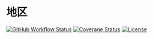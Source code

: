 # 地区

[![GitHub Workflow Status](https://img.shields.io/github/workflow/status/miaoxing/region/Build?style=flat-square)](https://github.com/miaoxing/region/actions)
[![Coverage Status](https://img.shields.io/coveralls/miaoxing/region.svg?style=flat-square)](https://coveralls.io/r/miaoxing/region)
[![License](http://img.shields.io/badge/license-MIT-brightgreen.svg?style=flat-square)](http://www.opensource.org/licenses/MIT)
